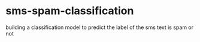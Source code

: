 # sms-spam-classification
building a classification model to predict the label of the sms text is spam or not 
